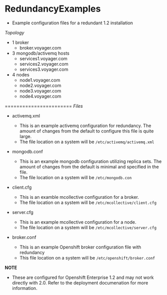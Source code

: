 RedundancyExamples 
=======================

- Example configuration files for a redundant 1.2 installation

*Topology*

- 1 broker
  - broker.voyager.com
- 3 mongodb/activemq hosts
  - services1.voyager.com
  - services2.voyager.com
  - services3.voyager.com
- 4 nodes
  - node1.voyager.com
  - node2.voyager.com
  - node3.voyager.com
  - node4.voyager.com

=======================
*Files*

- activemq.xml 
  - This is an example activemq configuration for redundancy. The amount of changes from the default to configure this file is quite large. 
  - The file location on a system will be `/etc/activemq/activemq.xml`

- mongodb.conf
  - This is an example mongodb configuration utilizing replica sets. The amount of changes from the default is minimal and specified in the file.
  - The file location on a system will be `/etc/mongodb.con`

- client.cfg
  - This is an examble mcollective configuration for a broker.
  - The file location on a system will be `/etc/mcollective/client.cfg`

- server.cfg
  - This is an example mcollective configuration for a node.
  - The file location on a system will be `/etc/mcollective/server.cfg`

- broker.conf
  - This is an example Openshift broker configuration file with redundancy  
  - This file location on a system will be `/etc/openshift/broker.conf`

**NOTE**
- These are configured for Openshift Enterprise 1.2 and may not work directly with 2.0. Refer to the deployment documenation for more information.
